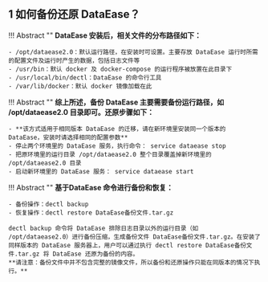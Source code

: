 ## 1 如何备份还原 DataEase？

!!! Abstract ""
    **DataEase 安装后，相关文件的分布路径如下：**

    - /opt/dataease2.0：默认运行路径，在安装时可设置。主要存放 DataEase 运行时所需的配置文件及运行时产生的数据，包括日志文件等
    - /usr/bin：默认 docker 及 docker-compose 的运行程序被放置在此目录下
    - /usr/local/bin/dectl：DataEase 的命令行工具
    - /var/lib/docker：默认 docker 镜像加载在此

!!! Abstract ""
    **综上所述，备份 DataEase 主要需要备份运行路径，如 /opt/dataease2.0 目录即可。还原步骤如下：**

    - **该方式适用于相同版本 DataEase 的迁移，请在新环境里安装同一个版本的 DataEase，安装时请选择相同的配置参数**
    - 停止两个环境里的 DataEase 服务，执行命令： service dataease stop
    - 把原环境里的运行目录 /opt/dataease2.0 整个目录覆盖掉新环境里的 /opt/dataease2.0 目录
    - 启动新环境里的 DataEase 服务： service dataease start

!!! Abstract ""
    **基于DataEase 命令进行备份和恢复：**

    - 备份操作：dectl backup
    - 恢复操作：dectl restore DataEase备份文件.tar.gz  

    dectl backup 命令将 DataEase 排除日志目录以外的运行目录（如 /opt/dataease2.0）进行备份压缩，生成备份文件 DataEase备份文件.tar.gz。在安装了同样版本的 DataEase 服务器上，用户可以通过执行 dectl restore DataEase备份文件.tar.gz 将 DataEase 还原为备份的内容。   
    **请注意：备份文件中并不包含完整的镜像文件，所以备份和还原操作只能在同版本的情况下执行。**

